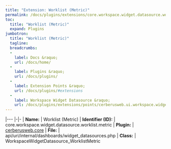 ```yaml
---
title: "Extension: Worklist (Metric)"
permalink: /docs/plugins/extensions/core.workspace.widget.datasource.worklist.metric/
toc:
  title: "Worklist (Metric)"
  expand: Plugins
jumbotron:
  title: "Worklist (Metric)"
  tagline: 
  breadcrumbs:
  -
    label: Docs &raquo;
    url: /docs/home/
  -
    label: Plugins &raquo;
    url: /docs/plugins/
  -
    label: Extension Points &raquo;
    url: /docs/plugins/#extensions
  -
    label: Workspace Widget Datasource &raquo;
    url: /docs/plugins/extensions/points/cerberusweb.ui.workspace.widget.datasource/
---
```


|---
|-|-
| **Name:** | Worklist (Metric)
| **Identifier (ID):** | core.workspace.widget.datasource.worklist.metric
| **Plugin:** | [cerberusweb.core](/docs/plugins/cerberusweb.core/)
| **File:** | api/uri/internal/dashboards/widget_datasources.php
| **Class:** | WorkspaceWidgetDatasource_WorklistMetric

